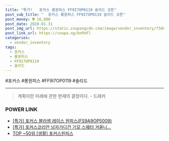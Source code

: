 ```yaml
--- 
title: "특가!   포커스 롱원피스 FF9I7OP0119 솔리드 코튼" 
post_sub_title: "  포커스 롱원피스 FF9I7OP0119 솔리드 코튼" 
post_money: ₩ 16,800 
post_date: 2020.01.31 
post_img_url: https://static.coupangcdn.com/image/vendor_inventory/f3d6/4ce677a94f8d14541a03474bc9bacad9daf649686e58e1138c35d09577a3.jpg 
post_link_url: https://coupa.ng/bnPeFl 
categories: 
  - vendor_inventory 
tags: 
  - 포커스 
  - 롱원피스 
  - FF9I7OP0119 
  - 솔리드 
--- 
```

  #포커스 #롱원피스 #FF9I7OP0119 #솔리드 
<hr> 

> 계획이란 미래에 관한 현재의 결정이다. - 드래커 


### POWER LINK

* <a href="https://blog.naver.com/santokki14/221792002652" target="_blank">[특가] 포커스 블라썸 레이스 원피스(FS9A9OP5009)</a>
* <a href="https://blog.naver.com/sakai111/221785944891" target="_blank">[특가] 포커스코리안 남자가디건 기모 스웨터 겨울니...</a>
* <a href="https://blog.naver.com/an0733/221791106585" target="_blank"> TOP ~50위 [생활] 포커스원피스</a>
